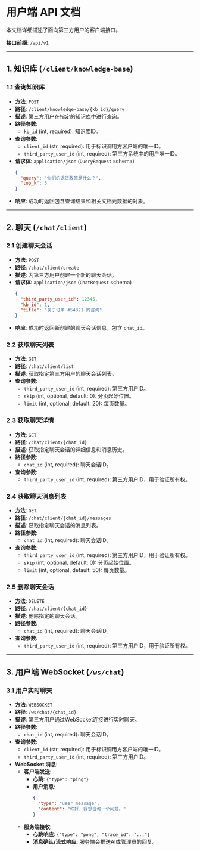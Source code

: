 # 用户端 API 文档

本文档详细描述了面向第三方用户的客户端接口。

**接口前缀**: `/api/v1`

---

## 1. 知识库 (`/client/knowledge-base`)

### 1.1 查询知识库

- **方法**: `POST`
- **路径**: `/client/knowledge-base/{kb_id}/query`
- **描述**: 第三方用户在指定的知识库中进行查询。
- **路径参数**:
  - `kb_id` (int, required): 知识库ID。
- **查询参数**:
  - `client_id` (str, required): 用于标识调用方客户端的唯一ID。
  - `third_party_user_id` (int, required): 第三方系统中的用户唯一ID。
- **请求体**: `application/json` (`QueryRequest` schema)
  ```json
  {
    "query": "你们的退货政策是什么？",
    "top_k": 5
  }
  ```
- **响应**: 成功时返回包含查询结果和相关文档元数据的对象。

---

## 2. 聊天 (`/chat/client`)

### 2.1 创建聊天会话

- **方法**: `POST`
- **路径**: `/chat/client/create`
- **描述**: 为第三方用户创建一个新的聊天会话。
- **请求体**: `application/json` (`ChatRequest` schema)
  ```json
  {
    "third_party_user_id": 12345,
    "kb_id": 1,
    "title": "关于订单 #54321 的咨询"
  }
  ```
- **响应**: 成功时返回新创建的聊天会话信息，包含 `chat_id`。

### 2.2 获取聊天列表

- **方法**: `GET`
- **路径**: `/chat/client/list`
- **描述**: 获取指定第三方用户的聊天会话列表。
- **查询参数**:
  - `third_party_user_id` (int, required): 第三方用户ID。
  - `skip` (int, optional, default: 0): 分页起始位置。
  - `limit` (int, optional, default: 20): 每页数量。

### 2.3 获取聊天详情

- **方法**: `GET`
- **路径**: `/chat/client/{chat_id}`
- **描述**: 获取指定聊天会话的详细信息和消息历史。
- **路径参数**:
  - `chat_id` (int, required): 聊天会话ID。
- **查询参数**:
  - `third_party_user_id` (int, required): 第三方用户ID，用于验证所有权。

### 2.4 获取聊天消息列表

- **方法**: `GET`
- **路径**: `/chat/client/{chat_id}/messages`
- **描述**: 获取指定聊天会话的消息列表。
- **路径参数**:
  - `chat_id` (int, required): 聊天会话ID。
- **查询参数**:
  - `third_party_user_id` (int, required): 第三方用户ID，用于验证所有权。
  - `skip` (int, optional, default: 0): 分页起始位置。
  - `limit` (int, optional, default: 50): 每页数量。

### 2.5 删除聊天会话

- **方法**: `DELETE`
- **路径**: `/chat/client/{chat_id}`
- **描述**: 删除指定的聊天会话。
- **路径参数**:
  - `chat_id` (int, required): 聊天会话ID。
- **查询参数**:
  - `third_party_user_id` (int, required): 第三方用户ID，用于验证所有权。

---

## 3. 用户端 WebSocket (`/ws/chat`)

### 3.1 用户实时聊天

- **方法**: `WEBSOCKET`
- **路径**: `/ws/chat/{chat_id}`
- **描述**: 第三方用户通过WebSocket连接进行实时聊天。
- **路径参数**:
  - `chat_id` (int, required): 聊天会话ID。
- **查询参数**:
  - `client_id` (str, required): 用于标识调用方客户端的唯一ID。
  - `third_party_user_id` (int, required): 第三方用户ID。
- **WebSocket 消息**:
  - **客户端发送**:
    - **心跳**: `{"type": "ping"}`
    - **用户消息**:
      ```json
      {
        "type": "user_message",
        "content": "你好，我想咨询一个问题。"
      }
      ```
  - **服务端接收**:
    - **心跳响应**: `{"type": "pong", "trace_id": "..."}`
    - **消息确认/流式响应**: 服务端会推送AI或管理员的回复。